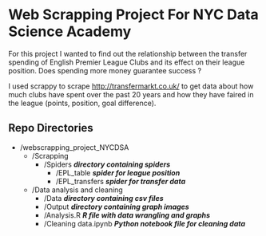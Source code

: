 # Web Scrapping Project For NYC Data Science Academy

For this project I wanted to find out the relationship between the transfer spending of English Premier League Clubs
and its effect on their league position. Does spending more money guarantee success ?

I used scrappy to scrape http://transfermarkt.co.uk/ to get data about how much clubs have spent over the past 20 years
and how they have faired in the league (points, position, goal difference).

## Repo Directories

- /webscrapping_project_NYCDSA
    - /Scrapping
      - /Spiders                      ***directory containing spiders***
        - /EPL_table                  ***spider for league position***
        - /EPL_transfers              ***spider for transfer data***
    - /Data analysis and cleaning
      - /Data         ***directory containing csv files***
      - /Output       ***directory containing graph images***
      - /Analysis.R   ***R file with data wrangling and graphs***
      - /Cleaning data.ipynb ***Python notebook file for cleaning data***
      
